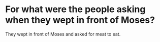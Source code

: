 # For what were the people asking when they wept in front of Moses?

They wept in front of Moses and asked for meat to eat.
